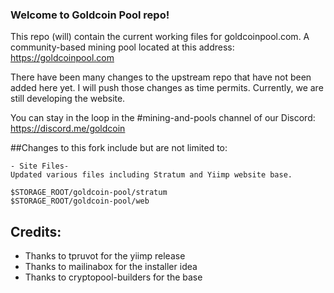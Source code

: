 ### Welcome to Goldcoin Pool repo!

This repo (will) contain the current working files for goldcoinpool.com. A community-based mining pool located at this address: https://goldcoinpool.com

There have been many changes to the upstream repo that have not been added here yet. I will push those changes as time permits. Currently, we are still developing the website.

You can stay in the loop in the #mining-and-pools channel of our Discord: https://discord.me/goldcoin

##Changes to this fork include but are not limited to:

```
- Site Files-
Updated various files including Stratum and Yiimp website base.

$STORAGE_ROOT/goldcoin-pool/stratum
$STORAGE_ROOT/goldcoin-pool/web
```

## Credits:

* Thanks to tpruvot for the yiimp release
* Thanks to mailinabox for the installer idea
* Thanks to cryptopool-builders for the base
